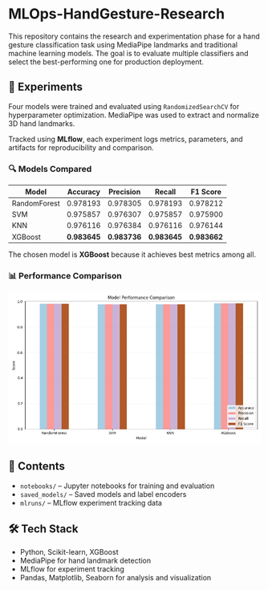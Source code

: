 # MLOps-HandGesture-Research

This repository contains the research and experimentation phase for a hand gesture classification task using MediaPipe landmarks and traditional machine learning models. The goal is to evaluate multiple classifiers and select the best-performing one for production deployment.

## 🧪 Experiments

Four models were trained and evaluated using `RandomizedSearchCV` for hyperparameter optimization. MediaPipe was used to extract and normalize 3D hand landmarks.

Tracked using **MLflow**, each experiment logs metrics, parameters, and artifacts for reproducibility and comparison.

### 🔍 Models Compared

| Model         | Accuracy | Precision | Recall | F1 Score |
|---------------|----------|-----------|--------|----------|
| RandomForest  | 0.978193 | 0.978305  | 0.978193 | 0.978212 |
| SVM           | 0.975857 | 0.976307  | 0.975857 | 0.975900 |
| KNN           | 0.976116 | 0.976384  | 0.976116 | 0.976144 |
| XGBoost       | **0.983645** | **0.983736**  | **0.983645** | **0.983662** |

The chosen model is **XGBoost** because it achieves best metrics among all.

### 📊 Performance Comparison

![Model Comparison Graph](model_comparison_plot.png)

## 📂 Contents

- `notebooks/` – Jupyter notebooks for training and evaluation  
- `saved_models/` – Saved models and label encoders  
- `mlruns/` – MLflow experiment tracking data  

## 🛠 Tech Stack

- Python, Scikit-learn, XGBoost  
- MediaPipe for hand landmark detection  
- MLflow for experiment tracking  
- Pandas, Matplotlib, Seaborn for analysis and visualization
